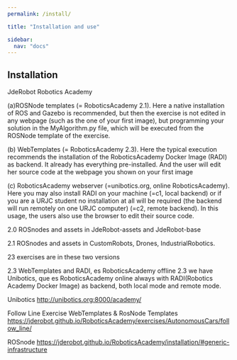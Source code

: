 ```yaml
---
permalink: /install/

title: "Installation and use"

sidebar:
  nav: "docs"
---
```


## Installation

JdeRobot Robotics Academy

(a)ROSNode templates (= RoboticsAcademy 2.1). Here a native installation of ROS and Gazebo is recommended, but then the exercise is not edited in any webpage (such as the one of your first image), but programming your solution in the MyAlgorithm.py file, which will be executed from the ROSNode template of the exercise.

(b) WebTemplates (= RoboticsAcademy 2.3). Here the typical execution recommends the installation of the RoboticsAcademy Docker Image (RADI) as backend. It already has everything pre-installed. And the user will edit her source code at the webpage you shown on your first image

(c) RoboticsAcademy webserver (=unibotics.org, online RoboticsAcademy). Here you may also install RADI on your machine (=c1, local backend) or if you are a URJC student no installation at all will be required (the backend will run remotely on one URJC computer) (=c2, remote backend). In this usage, the users also use the browser to edit their source code.


2.0 ROSnodes and assets in JdeRobot-assets and JdeRobot-base

2.1 ROSnodes and assets in CustomRobots, Drones, IndustrialRobotics.

23 exercises are in these two versions 

2.3 WebTemplates and RADI, es RoboticsAcademy offline 
 2.3 we have Unibotics, que es RoboticsAcademy online
 always with RADI(Robotics Academy Docker Image) as backend, both local mode and remote mode.


Unibotics http://unibotics.org:8000/academy/

Follow Line Exercise WebTemplates & RosNode Templates https://jderobot.github.io/RoboticsAcademy/exercises/AutonomousCars/follow_line/


ROSnode https://jderobot.github.io/RoboticsAcademy/installation/#generic-infrastructure
